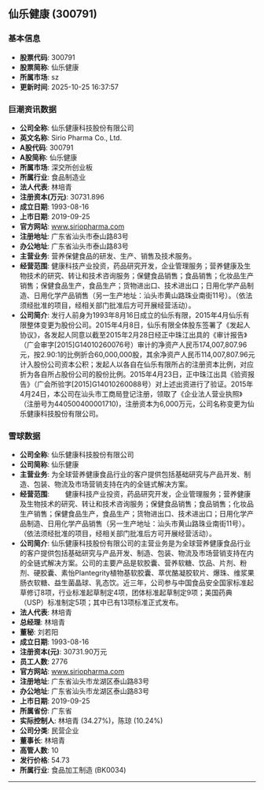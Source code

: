 ## 仙乐健康 (300791)

### 基本信息

- **股票代码**: 300791
- **股票简称**: 仙乐健康
- **所属市场**: sz
- **更新时间**: 2025-10-25 16:37:57

### 巨潮资讯数据

- **公司全称**: 仙乐健康科技股份有限公司
- **英文名称**: Sirio Pharma Co., Ltd.
- **A股代码**: 300791
- **A股简称**: 仙乐健康
- **所属市场**: 深交所创业板
- **所属行业**: 食品制造业
- **法人代表**: 林培青
- **注册资本(万元)**: 30731.896
- **成立日期**: 1993-08-16
- **上市日期**: 2019-09-25
- **官方网站**: www.siriopharma.com
- **注册地址**: 广东省汕头市泰山路83号
- **办公地址**: 广东省汕头市泰山路83号
- **主营业务**: 营养保健食品的研发、生产、销售及技术服务。
- **经营范围**: 健康科技产业投资，药品研究开发，企业管理服务；营养健康及生物技术的研究、转让和技术咨询服务；保健食品销售；食品销售；化妆品生产销售；保健食品生产，食品生产；货物进出口、技术进出口；日用化学产品制造、日用化学产品销售（另一生产地址：汕头市黄山路珠业南街11号）。（依法须经批准的项目，经相关部门批准后方可开展经营活动）。
- **公司简介**: 发行人前身为1993年8月16日成立的仙乐有限，2015年4月仙乐有限整体变更为股份公司。2015年4月8日，仙乐有限全体股东签署了《发起人协议》，各发起人同意以截至2015年2月28日经正中珠江出具的《审计报告》（广会审字[2015]G14010260076号）审计的净资产人民币174,007,807.96元，按2.90:1的比例折合60,000,000股，其余净资产人民币114,007,807.96元计入股份公司资本公积；发起人以各自在仙乐有限所占的注册资本比例，对应折为各自所占股份公司的股份比例。2015年4月23日，正中珠江出具《验资报告》（广会所验字[2015]G14010260088号）对上述出资进行了验证。2015年4月24日，本公司在汕头市工商局登记注册，领取了《企业法人营业执照》（注册号为440500400001710)，注册资本为6,000万元，公司名称变更为仙乐健康科技股份有限公司。

### 雪球数据

- **公司全称**: 仙乐健康科技股份有限公司
- **公司简称**: 仙乐健康
- **主营业务**: 为全球营养健康食品行业的客户提供包括基础研究与产品开发、制造、包装、物流及市场营销支持在内的全链式解决方案。
- **经营范围**: 　　健康科技产业投资，药品研究开发，企业管理服务；营养健康及生物技术的研究、转让和技术咨询服务；保健食品销售；食品销售；化妆品生产销售；保健食品生产，食品生产；货物进出口、技术进出口；日用化学产品制造、日用化学产品销售（另一生产地址：汕头市黄山路珠业南街11号）。（依法须经批准的项目，经相关部门批准后方可开展经营活动）。
- **公司简介**: 仙乐健康科技股份有限公司的主营业务是为全球营养健康食品行业的客户提供包括基础研究与产品开发、制造、包装、物流及市场营销支持在内的全链式解决方案。公司的主要产品是软胶囊、营养软糖、饮品、片剂、粉剂、硬胶囊、素怡Plantegrity植物基软胶囊、萃优酪凝胶软片、爆珠、维浆果肠衣软糖、益生菌晶球、乳态饮。近三年，公司参与中国食品安全国家标准起草修订8项，行业标准起草制定4项，团体标准起草制定9项；美国药典（USP）标准制定5项；其中已有13项标准正式发布。
- **法人代表**: 林培青
- **总经理**: 林培青
- **董秘**: 刘若阳
- **成立日期**: 1993-08-16
- **注册资本(元)**: 30731.90万元
- **员工人数**: 2776
- **官方网站**: www.siriopharma.com
- **注册地址**: 广东省汕头市龙湖区泰山路83号
- **办公地址**: 广东省汕头市龙湖区泰山路83号
- **上市日期**: 2019-09-25
- **所属省份**: 广东省
- **实际控制人**: 林培青 (34.27%)，陈琼 (10.24%)
- **公司分类**: 民营企业
- **董事长**: 林培青
- **高管人数**: 10
- **发行价格**: 54.73
- **所属行业**: 食品加工制造 (BK0034)

---